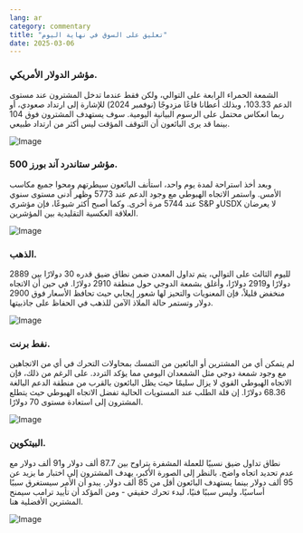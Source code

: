 ```yaml
---
lang: ar
category: commentary
title: "تعليق على السوق في نهاية اليوم"
date: 2025-03-06
---
```


### مؤشر الدولار الأمريكي.

الشمعة الحمراء الرابعة على التوالي، ولكن فقط عندما تدخل المشترون عند مستوى الدعم 103.33، وبذلك أعطانا قاعًا مزدوجًا (نوفمبر 2024) للإشارة إلى ارتداد صعودي، أو ربما انعكاس محتمل على الرسوم البيانية اليومية. سوف يستهدف المشترون فوق 104 بينما قد يرى البائعون أن التوقف المؤقت ليس أكثر من ارتداد طبيعي.

![Image](https://markleighedu.github.io/img/Mar-2025/06-Mar-2025/usdindex.jpg)

### مؤشر ستاندرد آند بورز 500.

وبعد أخذ استراحة لمدة يوم واحد، استأنف البائعون سيطرتهم ومحوا جميع مكاسب الأمس. واستمر الاتجاه الهبوطي مع وجود الدعم عند 5773 وظهر أدنى مستوى سنوي عند 5744 مرة أخرى. وكما أصبح أكثر شيوعًا، فإن مؤشري S&P وUSDX لا يعرضان العلاقة العكسية التقليدية بين المؤشرين.

![Image](https://markleighedu.github.io/img/Mar-2025/06-Mar-2025/sp500.jpg)

### الذهب.

لليوم الثالث على التوالي، يتم تداول المعدن ضمن نطاق ضيق قدره 30 دولارًا بين 2889 دولارًا و2919 دولارًا، وأغلق بشمعة الدوجي حول منطقة 2910 دولارًا. في حين أن الاتجاه منخفض قليلاً، فإن المعنويات والتحيز لها شعور إيجابي حيث تحافظ الأسعار فوق 2900 دولار وتستمر حالة الملاذ الآمن للذهب في الحفاظ على جاذبيتها.

![Image](https://markleighedu.github.io/img/Mar-2025/06-Mar-2025/gold.jpg)

### نفط برنت.

لم يتمكن أي من المشترين أو البائعين من التمسك بمحاولات التحرك في أي من الاتجاهين مع وجود شمعة دوجي مثل الشمعدان اليومي مما يؤكد التردد. على الرغم من ذلك، فإن الاتجاه الهبوطي القوي لا يزال سليمًا حيث يظل البائعون بالقرب من منطقة الدعم البالغة 68.36 دولارًا. إن قلة الطلب عند المستويات الحالية تفضل الاتجاه الهبوطي حيث يتطلع المشترون إلى استعادة مستوى 70 دولارًا.

![Image](https://markleighedu.github.io/img/Mar-2025/06-Mar-2025/brentoil.jpg)

### البيتكوين.

نطاق تداول ضيق نسبيًا للعملة المشفرة يتراوح بين 87.7 ألف دولار و91 ألف دولار مع عدم تحديد اتجاه واضح. بالنظر إلى الصورة الأكبر، يهدف المشترون إلى اختبار ما يزيد عن 95 ألف دولار بينما يستهدف البائعون أقل من 85 ألف دولار. يبدو أن الأمر سيستغرق سببًا أساسيًا، وليس سببًا فنيًا، لبدء تحرك حقيقي - ومن المؤكد أن تأييد ترامب سيمنح المشترين الأفضلية هنا. 

![Image](https://markleighedu.github.io/img/Mar-2025/06-Mar-2025/bitcoin.jpg)

